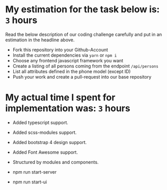 # My estimation for the task below is: `3` hours

Read the below description of our coding challenge carefully and put in an estimation in the headline above.

- Fork this repository into your Github-Account
- Install the current dependencies via `yarn` or `npm i`
- Choose any frontend javascript framework you want
- Create a listing of all persons coming from the endpoint `/api/persons`
- List all attributes defined in the phone model (except ID)
- Push your work and create a pull-request into our base repository

# My actual time I spent for implementation was: `3` hours
- Added typescript support.
- Added scss-modules support.
- Added bootstrap 4 design support.
- Added Font Awesome support.
- Structured by modules and components.

- npm run start-server 
- npm run start-ui